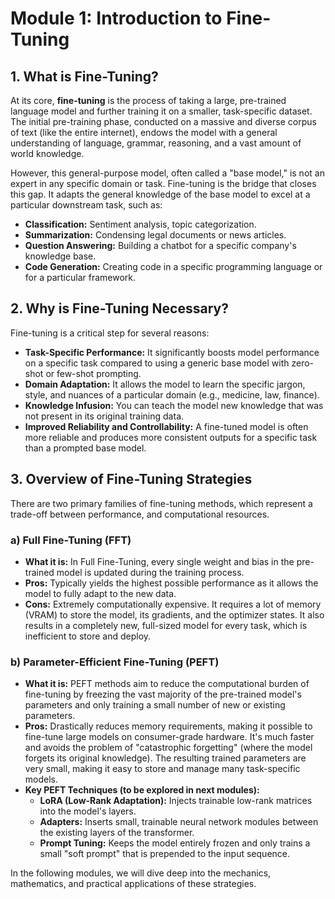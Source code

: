 # Module 1: Introduction to Fine-Tuning

## 1. What is Fine-Tuning?

At its core, **fine-tuning** is the process of taking a large, pre-trained language model and further training it on a smaller, task-specific dataset. The initial pre-training phase, conducted on a massive and diverse corpus of text (like the entire internet), endows the model with a general understanding of language, grammar, reasoning, and a vast amount of world knowledge.

However, this general-purpose model, often called a "base model," is not an expert in any specific domain or task. Fine-tuning is the bridge that closes this gap. It adapts the general knowledge of the base model to excel at a particular downstream task, such as:

-   **Classification:** Sentiment analysis, topic categorization.
-   **Summarization:** Condensing legal documents or news articles.
-   **Question Answering:** Building a chatbot for a specific company's knowledge base.
-   **Code Generation:** Creating code in a specific programming language or for a particular framework.

## 2. Why is Fine-Tuning Necessary?

Fine-tuning is a critical step for several reasons:

-   **Task-Specific Performance:** It significantly boosts model performance on a specific task compared to using a generic base model with zero-shot or few-shot prompting.
-   **Domain Adaptation:** It allows the model to learn the specific jargon, style, and nuances of a particular domain (e.g., medicine, law, finance).
-   **Knowledge Infusion:** You can teach the model new knowledge that was not present in its original training data.
-   **Improved Reliability and Controllability:** A fine-tuned model is often more reliable and produces more consistent outputs for a specific task than a prompted base model.

## 3. Overview of Fine-Tuning Strategies

There are two primary families of fine-tuning methods, which represent a trade-off between performance, and computational resources.

### a) Full Fine-Tuning (FFT)

-   **What it is:** In Full Fine-Tuning, every single weight and bias in the pre-trained model is updated during the training process.
-   **Pros:** Typically yields the highest possible performance as it allows the model to fully adapt to the new data.
-   **Cons:** Extremely computationally expensive. It requires a lot of memory (VRAM) to store the model, its gradients, and the optimizer states. It also results in a completely new, full-sized model for every task, which is inefficient to store and deploy.

### b) Parameter-Efficient Fine-Tuning (PEFT)

-   **What it is:** PEFT methods aim to reduce the computational burden of fine-tuning by freezing the vast majority of the pre-trained model's parameters and only training a small number of new or existing parameters.
-   **Pros:** Drastically reduces memory requirements, making it possible to fine-tune large models on consumer-grade hardware. It's much faster and avoids the problem of "catastrophic forgetting" (where the model forgets its original knowledge). The resulting trained parameters are very small, making it easy to store and manage many task-specific models.
-   **Key PEFT Techniques (to be explored in next modules):**
    -   **LoRA (Low-Rank Adaptation):** Injects trainable low-rank matrices into the model's layers.
    -   **Adapters:** Inserts small, trainable neural network modules between the existing layers of the transformer.
    -   **Prompt Tuning:** Keeps the model entirely frozen and only trains a small "soft prompt" that is prepended to the input sequence.

In the following modules, we will dive deep into the mechanics, mathematics, and practical applications of these strategies.
